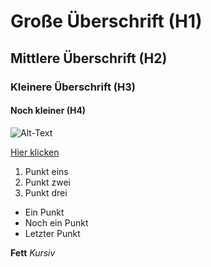 <!-- ! Überschirften -->

# Große Überschrift (H1)
## Mittlere Überschrift (H2)
### Kleinere Überschrift (H3)
#### Noch kleiner (H4)

<!-- ! Bilder -->
![Alt-Text]("public/mockup.png" "Bildbeschreibung")

<!-- ! Link -->
[Hier klicken](https://example.com)

<!-- ! Liste (geordnete) -->
1. Punkt eins
2. Punkt zwei
3. Punkt drei
   
<!-- ! Liste (ungeordnete) -->
- Ein Punkt
- Noch ein Punkt
- Letzter Punkt

<!-- ! Text Hervorheben -->
**Fett**
*Kursiv*